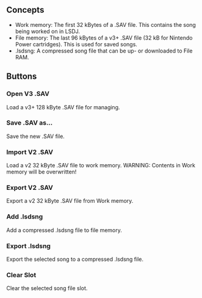 ## Concepts ##

  * Work memory: The first 32 kBytes of a .SAV file. This contains the song being worked on in LSDJ.
  * File memory: The last 96 kBytes of a v3+ .SAV file (32 kB for Nintendo Power cartridges). This is used for saved songs.
  * .lsdsng: A compressed song file that can be up- or downloaded to File RAM.

## Buttons ##

### Open V3 .SAV ###

Load a v3+ 128 kByte .SAV file for managing.

### Save .SAV as... ###

Save the new .SAV file.

### Import V2 .SAV ###

Load a v2 32 kByte .SAV file to work memory. WARNING: Contents in Work memory will be overwritten!

### Export V2 .SAV ###

Export a v2 32 kByte .SAV file from Work memory.

### Add .lsdsng ###

Add a compressed .lsdsng file to file memory.

### Export .lsdsng ###

Export the selected song to a compressed .lsdsng file.

### Clear Slot ###

Clear the selected song file slot.